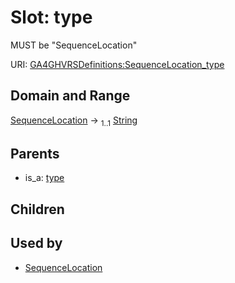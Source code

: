 
# Slot: type


MUST be "SequenceLocation"

URI: [GA4GHVRSDefinitions:SequenceLocation_type](GA4GHVRSDefinitionsSequenceLocation_type)


## Domain and Range

[SequenceLocation](SequenceLocation.md) &#8594;  <sub>1..1</sub> [String](types/String.md)

## Parents

 *  is_a: [type](type.md)

## Children


## Used by

 * [SequenceLocation](SequenceLocation.md)
